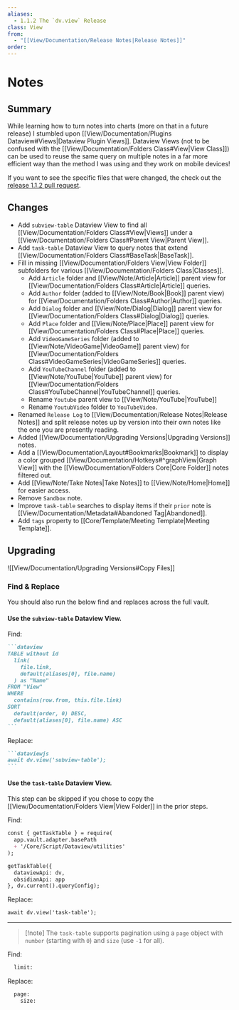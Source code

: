 ```yaml
---
aliases:
  - 1.1.2 The `dv.view` Release
class: View
from:
  - "[[View/Documentation/Release Notes|Release Notes]]"
order:
---
```

# Notes

## Summary

While learning how to turn notes into charts (more on that in a future release) I stumbled upon [[View/Documentation/Plugins Dataview#Views|Dataview Plugin Views]]. Dataview Views (not to be confused with the [[View/Documentation/Folders Class#View|View Class]]) can be used to reuse the same query on multiple notes in a far more efficient way than the method I was using and they work on mobile devices!

If you want to see the specific files that were changed, the check out the [release 1.1.2 pull request](https://github.com/brass-raven/second-brain/pull/3).

## Changes

- Add `subview-table` Dataview View to find all [[View/Documentation/Folders Class#View|Views]] under a [[View/Documentation/Folders Class#Parent View|Parent View]].
- Add `task-table` Dataview View to query notes that extend [[View/Documentation/Folders Class#BaseTask|BaseTask]].
- Fill in missing [[View/Documentation/Folders View|View Folder]] subfolders for various [[View/Documentation/Folders Class|Classes]].
    - Add `Article` folder and [[View/Note/Article|Article]] parent view for [[View/Documentation/Folders Class#Article|Article]] queries.
    - Add `Author` folder (added to [[View/Note/Book|Book]] parent view) for [[View/Documentation/Folders Class#Author|Author]] queries.
    - Add `Dialog` folder and [[View/Note/Dialog|Dialog]] parent view for [[View/Documentation/Folders Class#Dialog|Dialog]] queries.
    - Add `Place` folder and [[View/Note/Place|Place]] parent view for [[View/Documentation/Folders Class#Place|Place]] queries.
    - Add `VideoGameSeries` folder (added to [[View/Note/VideoGame|VideoGame]] parent view) for [[View/Documentation/Folders Class#VideoGameSeries|VideoGameSeries]] queries.
    - Add `YouTubeChannel` folder (added to [[View/Note/YouTube|YouTube]] parent view) for [[View/Documentation/Folders Class#YouTubeChannel|YouTubeChannel]] queries.
    - Rename `Youtube` parent view to [[View/Note/YouTube|YouTube]]
    - Rename `YoutubVideo` folder to `YouTubeVideo`.
- Renamed `Release Log` to [[View/Documentation/Release Notes|Release Notes]] and split release notes up by version into their own notes like the one you are presently reading.
- Added [[View/Documentation/Upgrading Versions|Upgrading Versions]] notes.
- Add a [[View/Documentation/Layout#Bookmarks|Bookmark]] to display a color grouped [[View/Documentation/Hotkeys#^graphView|Graph View]] with the [[View/Documentation/Folders Core|Core Folder]] notes filtered out.
- Add [[View/Note/Take Notes|Take Notes]] to [[View/Note/Home|Home]] for easier access.
- Remove `Sandbox` note.
- Improve `task-table` searches to display items if their `prior` note is [[View/Documentation/Metadata#Abandoned Tag|Abandoned]].
- Add `tags` property to [[Core/Template/Meeting Template|Meeting Template]].

## Upgrading

![[View/Documentation/Upgrading Versions#Copy Files]]

### Find & Replace

You should also run the below find and replaces across the full vault.

#### Use the `subview-table` Dataview View.

Find:
``````md
```dataview
TABLE without id
  link(
    file.link,
    default(aliases[0], file.name)
  ) as "Name"
FROM "View"
WHERE
  contains(row.from, this.file.link)
SORT
  default(order, 0) DESC,
  default(aliases[0], file.name) ASC
```
``````
Replace:
``````md
```dataviewjs
await dv.view('subview-table');
```
``````

#### Use the `task-table` Dataview View.

This step can be skipped if you chose to copy the [[View/Documentation/Folders View|View Folder]] in the prior steps.

Find:
```md
const { getTaskTable } = require(
  app.vault.adapter.basePath
  + '/Core/Script/Dataview/utilities'
);

getTaskTable({
  dataviewApi: dv,
  obsidianApi: app
}, dv.current().queryConfig);
```
Replace:
```md
await dv.view('task-table');
```
---
> [!note] The `task-table` supports pagination using a `page` object with `number` (starting with `0`) and `size` (use `-1` for all).

Find:
```md
  limit:
```
Replace:
```md
  page:
    size:
```
